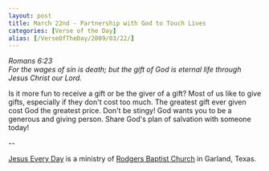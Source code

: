 ```yaml
---
layout: post
title: March 22nd - Partnership with God to Touch Lives
categories: [Verse of the Day]
alias: [/VerseOfTheDay/2009/03/22/]
---
```


_Romans 6:23  
For the wages of sin is death; but the gift of God is eternal life
through Jesus Christ our Lord._

Is it more fun to receive a gift or be the giver of a gift? Most of
us like to give gifts, especially if they don't cost too much. The
greatest gift ever given cost God the greatest price. Don't be
stingy! God wants you to be a generous and giving person. Share God's
plan of salvation with someone today!

 --

<a href=http://jesuseveryday.net>Jesus Every Day</a> is a ministry of <a href=http://rodgersbaptist.net>Rodgers Baptist Church</a> in Garland, Texas.
